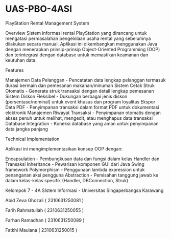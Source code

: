 # UAS-PBO-4ASI

PlayStation Rental Management System

Overview
Sistem informasi rental PlayStation yang dirancang untuk mengatasi permasalahan pengelolaan usaha rental yang sebelumnya dilakukan secara manual. Aplikasi ini dikembangkan menggunakan Java dengan menerapkan prinsip-prinsip Object-Oriented Programming (OOP) dan terintegrasi dengan database untuk memastikan keamanan dan keutuhan data.

Features

Manajemen Data Pelanggan - Pencatatan data lengkap pelanggan termasuk durasi bermain dan pemesanan makanan/minuman
Sistem Cetak Struk Otomatis - Generate struk transaksi dengan detail lengkap pemesanan
Sistem Diskon Fleksibel - Dukungan berbagai jenis diskon (persentase/nominal) untuk event khusus dan program loyalitas
Ekspor Data PDF - Penyimpanan transaksi dalam format PDF untuk dokumentasi elektronik
Manajemen Riwayat Transaksi - Penyimpanan otomatis dengan akses penuh untuk melihat, mengedit, atau menghapus data transaksi
Database Integration - Koneksi database yang aman untuk penyimpanan data jangka panjang


Technical Implementation

Aplikasi ini mengimplementasikan konsep OOP dengan:

Encapsulation - Pembungkusan data dan fungsi dalam kelas Handler dan Transaksi
Inheritance - Pewarisan komponen GUI dari Java Swing framework
Polymorphism - Penggunaan lambda expression untuk penanganan aksi pengguna
Abstraction - Pemisahan tanggung jawab ke dalam kelas-kelas spesifik (Handler, DBConnection, Struk)



Kelompok 7 - 4A SIstem Informasi - Universitas Singaperbangsa Karawang

Abid Zeva Ghozali
( 2310631250081 )

Farih Rahmatullah
( 2310631250055 )

Farhan Ramadhan
( 2310631250089 )

Fatkhi Maulana
( 2310631250015 )


